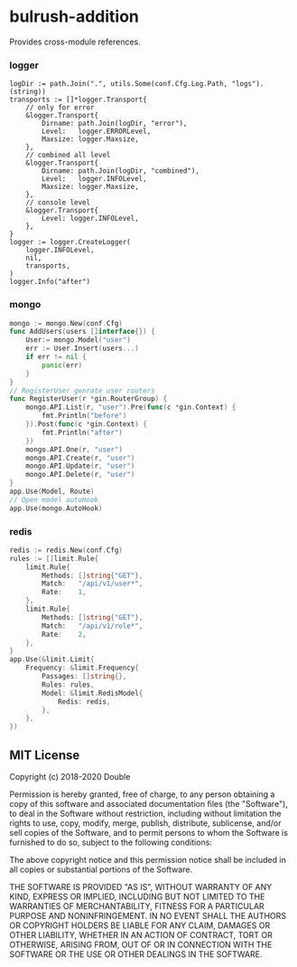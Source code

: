 # bulrush-addition
Provides cross-module references.  

### logger
```
logDir := path.Join(".", utils.Some(conf.Cfg.Log.Path, "logs").(string))
transports := []*logger.Transport{
	// only for error
	&logger.Transport{
		Dirname: path.Join(logDir, "error"),
		Level:   logger.ERRORLevel,
		Maxsize: logger.Maxsize,
	},
	// combined all level
	&logger.Transport{
		Dirname: path.Join(logDir, "combined"),
		Level:   logger.INFOLevel,
		Maxsize: logger.Maxsize,
	},
	// console level
	&logger.Transport{
		Level: logger.INFOLevel,
	},
}
logger := logger.CreateLogger(
	logger.INFOLevel,
	nil,
	transports,
)
logger.Info("after")
```
### mongo
```go
mongo := mongo.New(conf.Cfg)
func AddUsers(users []interface{}) {
	User:= mongo.Model("user")
	err := User.Insert(users...)
	if err != nil {
		panic(err)
	}
}
// RegisterUser genrate user routers
func RegisterUser(r *gin.RouterGroup) {
	mongo.API.List(r, "user").Pre(func(c *gin.Context) {
		fmt.Println("before")
	}).Post(func(c *gin.Context) {
		fmt.Println("after")
	})
	mongo.API.One(r, "user")
	mongo.API.Create(r, "user")
	mongo.API.Update(r, "user")
	mongo.API.Delete(r, "user")
}
app.Use(Model, Route)
// Open model autoHook
app.Use(mongo.AutoHook)
```
### redis
```go
redis := redis.New(conf.Cfg)
rules := []limit.Rule{
	limit.Rule{
		Methods: []string{"GET"},
		Match:   "/api/v1/user*",
		Rate:    1,
	},
	limit.Rule{
		Methods: []string{"GET"},
		Match:   "/api/v1/role*",
		Rate:    2,
	},
}
app.Use(&limit.Limit{
	Frequency: &limit.Frequency{
		Passages: []string{},
		Rules: rules,
		Model: &limit.RedisModel{
			Redis: redis,
		},
	},
})
```

## MIT License

Copyright (c) 2018-2020 Double

Permission is hereby granted, free of charge, to any person obtaining a copy
of this software and associated documentation files (the "Software"), to deal
in the Software without restriction, including without limitation the rights
to use, copy, modify, merge, publish, distribute, sublicense, and/or sell
copies of the Software, and to permit persons to whom the Software is
furnished to do so, subject to the following conditions:

The above copyright notice and this permission notice shall be included in all
copies or substantial portions of the Software.

THE SOFTWARE IS PROVIDED "AS IS", WITHOUT WARRANTY OF ANY KIND, EXPRESS OR
IMPLIED, INCLUDING BUT NOT LIMITED TO THE WARRANTIES OF MERCHANTABILITY,
FITNESS FOR A PARTICULAR PURPOSE AND NONINFRINGEMENT. IN NO EVENT SHALL THE
AUTHORS OR COPYRIGHT HOLDERS BE LIABLE FOR ANY CLAIM, DAMAGES OR OTHER
LIABILITY, WHETHER IN AN ACTION OF CONTRACT, TORT OR OTHERWISE, ARISING FROM,
OUT OF OR IN CONNECTION WITH THE SOFTWARE OR THE USE OR OTHER DEALINGS IN THE
SOFTWARE.
